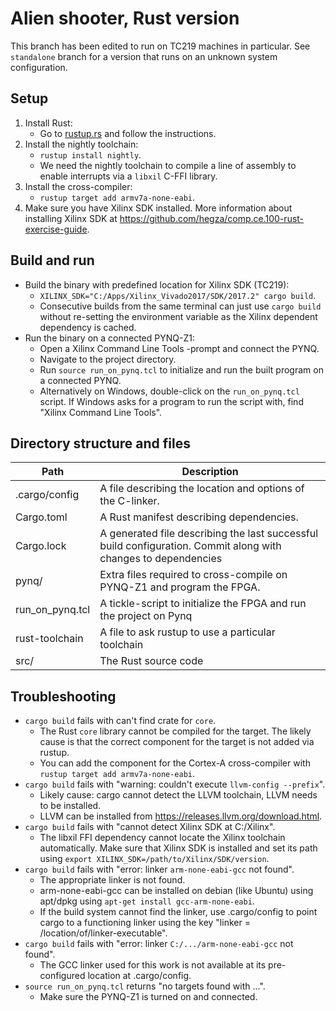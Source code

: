 # Alien shooter, Rust version

This branch has been edited to run on TC219 machines in particular. See `standalone` branch for a version that runs on an unknown system configuration.

## Setup

1. Install Rust:
    - Go to [rustup.rs](https://rustup.rs/) and follow the instructions.
2. Install the nightly toolchain:
    - ```rustup install nightly```.
    - We need the nightly toolchain to compile a line of assembly to enable interrupts via a `libxil` C-FFI library.
3. Install the cross-compiler:
    - `rustup target add armv7a-none-eabi`.
4. Make sure you have Xilinx SDK installed. More information about installing Xilinx SDK at https://github.com/hegza/comp.ce.100-rust-exercise-guide.

## Build and run
- Build the binary with predefined location for Xilinx SDK (TC219):
    - `XILINX_SDK="C:/Apps/Xilinx_Vivado2017/SDK/2017.2" cargo build`.
    - Consecutive builds from the same terminal can just use `cargo build` without re-setting the environment variable as the Xilinx dependent dependency is cached.
- Run the binary on a connected PYNQ-Z1:
    - Open a Xilinx Command Line Tools -prompt and connect the PYNQ.
    - Navigate to the project directory.
    - Run `source run_on_pynq.tcl` to initialize and run the built program on a connected PYNQ.
    - Alternatively on Windows, double-click on the `run_on_pynq.tcl` script. If Windows asks for a program to run the script with, find "Xilinx Command Line Tools".

## Directory structure and files

| Path            | Description                                                                                                    |
|-----------------|----------------------------------------------------------------------------------------------------------------|
| .cargo/config   | A file describing the location and options of the C-linker.                                                    |
| Cargo.toml      | A Rust manifest describing dependencies.                                                                       |
| Cargo.lock      | A generated file describing the last successful build configuration. Commit along with changes to dependencies |
| pynq/           | Extra files required to cross-compile on PYNQ-Z1 and program the FPGA.                                         |
| run_on_pynq.tcl | A tickle-script to initialize the FPGA and run the project on Pynq                                             |
| rust-toolchain  | A file to ask rustup to use a particular toolchain                                                             |
| src/            | The Rust source code                                                                                           |


## Troubleshooting
- `cargo build` fails with can't find crate for `core`.
    * The Rust `core` library cannot be compiled for the target. The likely cause is that the correct component for the target is not added via rustup.
    * You can add the component for the Cortex-A cross-compiler with ```rustup target add armv7a-none-eabi```.
- `cargo build` fails with "warning: couldn't execute `llvm-config --prefix`".
    * Likely cause: cargo cannot detect the LLVM toolchain, LLVM needs to be installed.
    * LLVM can be installed from https://releases.llvm.org/download.html.
- `cargo build` fails with "cannot detect Xilinx SDK at C:/Xilinx".
    * The libxil FFI dependency cannot locate the Xilinx toolchain automatically. Make sure that Xilinx SDK is installed and set its path using `export XILINX_SDK=/path/to/Xilinx/SDK/version`.
- `cargo build` fails with "error: linker `arm-none-eabi-gcc` not found".
    * The appropriate linker is not found.
    * arm-none-eabi-gcc can be installed on debian (like Ubuntu) using apt/dpkg using `apt-get install gcc-arm-none-eabi`.
    * If the build system cannot find the linker, use .cargo/config to point cargo to a functioning linker using the key "linker = /location/of/linker-executable".
- `cargo build` fails with "error: linker `C:/.../arm-none-eabi-gcc` not found".
    * The GCC linker used for this work is not available at its pre-configured location at .cargo/config.
- `source run_on_pynq.tcl` returns "no targets found with ...".
    * Make sure the PYNQ-Z1 is turned on and connected.

